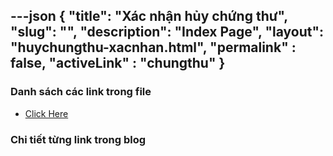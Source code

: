---json
{
    "title": "Xác nhận hủy chứng thư",
    "slug": "",
    "description": "Index Page",
    "layout": "huychungthu-xacnhan.html",
    "permalink" : false,
    "activeLink" : "chungthu"
}
---

### Danh sách các link trong file
- [Click Here](./blog-list.html)

### Chi tiết từng link trong blog